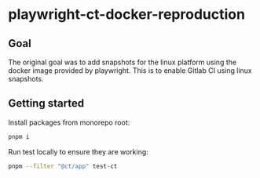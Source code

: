 # playwright-ct-docker-reproduction

## Goal

The original goal was to add snapshots for the linux platform using the docker image provided by playwright. This is to enable Gitlab CI using linux snapshots.

## Getting started

Install packages from monorepo root:

```bash
pnpm i
```

Run test locally to ensure they are working:

```bash
pnpm --filter "@ct/app" test-ct
```
